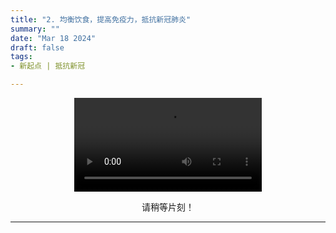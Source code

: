 ```yaml
---
title: "2. 均衡饮食，提高免疫力，抵抗新冠肺炎"
summary: ""
date: "Mar 18 2024"
draft: false
tags:
- 新起点 | 抵抗新冠

---
```

<center>

<video controls>
  <source src="https://filedn.com/lASHf0LVqmwBNdJJL6RAY5y/Truth%20tv/Newstart%20-%20weimar/%E3%80%90%E6%96%B0%E8%B5%B7%E7%82%B9%E3%80%91%202.%20%E5%9D%87%E8%A1%A1%E9%A5%AE%E9%A3%9F%EF%BC%8C%E6%8F%90%E9%AB%98%E5%85%8D%E7%96%AB%E5%8A%9B%EF%BC%8C%E6%8A%B5%E6%8A%97%E6%96%B0%E5%86%A0%E8%82%BA%E7%82%8E.mp4" type="video/mp4" />
  <p>
    Your browser doesn't support HTML5 video. Here is a
    <a href="https://filedn.com/lASHf0LVqmwBNdJJL6RAY5y/Truth%20tv/Newstart%20-%20weimar/%E3%80%90%E6%96%B0%E8%B5%B7%E7%82%B9%E3%80%91%202.%20%E5%9D%87%E8%A1%A1%E9%A5%AE%E9%A3%9F%EF%BC%8C%E6%8F%90%E9%AB%98%E5%85%8D%E7%96%AB%E5%8A%9B%EF%BC%8C%E6%8A%B5%E6%8A%97%E6%96%B0%E5%86%A0%E8%82%BA%E7%82%8E.mp4">link to the video</a> instead.
  </p>
</video>

请稍等片刻！


---